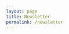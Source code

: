 ```yaml
---
layout: page
title: Newsletter
permalink: /newsletter
---
```

<script async data-uid="657d52a115" src="https://fabulous-maker-8008.ck.page/657d52a115/index.js"></script>